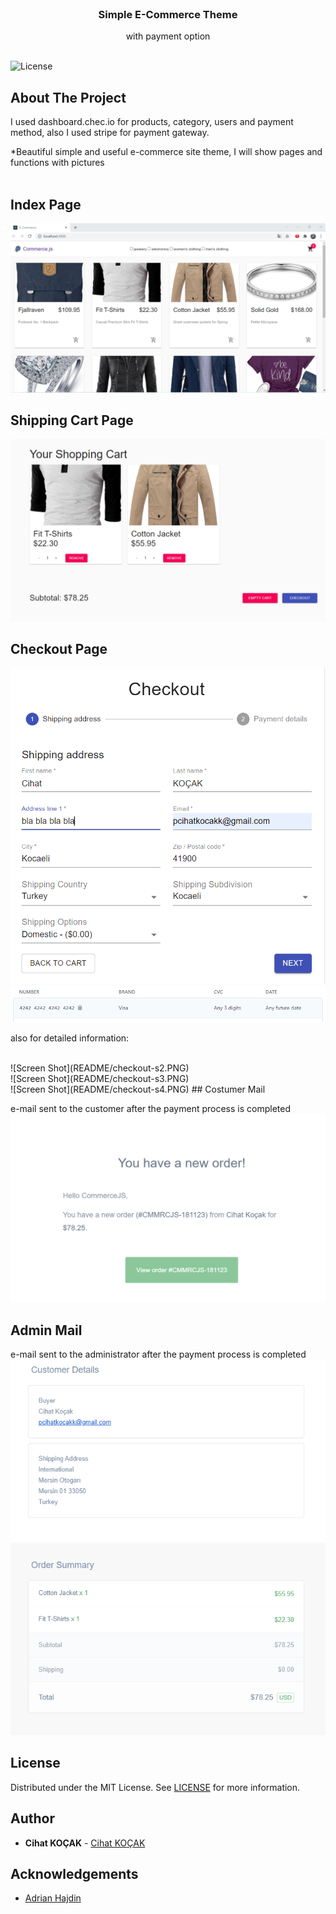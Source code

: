 <br/>
<p align="center">
  <a href="https://github.com/iksipias/E-Commerce">
  </a>

  <h3 align="center">Simple E-Commerce Theme</h3>

  <p align="center">
    with payment option
    <br/>
    <br/>
  </p>
</p>

![License](https://img.shields.io/github/license/iksipias/E-Commerce) 

## About The Project

I used dashboard.chec.io for products, category, users and payment method,
also I used stripe for payment gateway.




*Beautiful simple and useful e-commerce site theme, I will show pages and functions with pictures
<br/>
<br/>
## Index Page
![Screen Shot](https://github.com/CihatKOCAK/shopping-cart/blob/main/README/index.PNG)
## Shipping Cart Page
![Screen Shot](README/shippingCart.PNG)
## Checkout Page
![Screen Shot](README/checkout-s1.PNG)
<br/>
![Screen Shot](README/test-cart-number.PNG)
<p>also for detailed information: <a href ="https://stripe.com/docs/testing"> </a> </p><br/>
![Screen Shot](README/checkout-s2.PNG)<br/>
![Screen Shot](README/checkout-s3.PNG)<br/>
![Screen Shot](README/checkout-s4.PNG)
## Costumer Mail

e-mail sent to the customer after the payment process is completed
![Screen Shot](README/mailCostumer.PNG)
## Admin Mail

e-mail sent to the administrator after the payment process is completed
![Screen Shot](README/adminMail.PNG)


## License

Distributed under the MIT License. See [LICENSE](https://github.com/iksipias/E-Commerce/blob/main/LICENSE.md) for more information.

## Author

* **Cihat KOÇAK** - [Cihat KOÇAK](https://github.com/CihatKOCAK)

## Acknowledgements

* [Adrian Hajdin](https://github.com/adrianhajdin)

